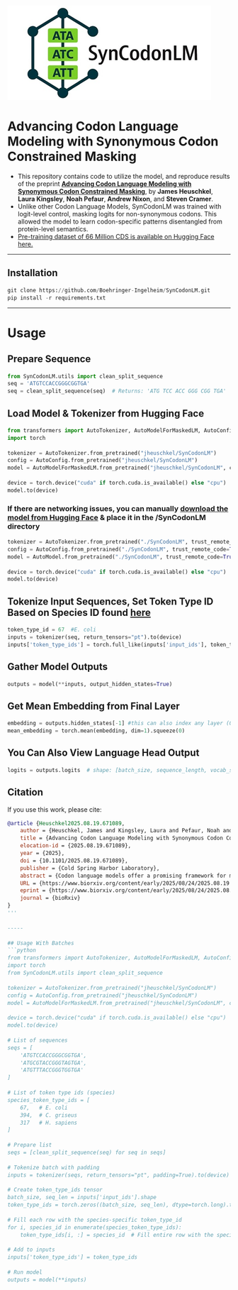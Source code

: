 ![SynCodonLM Logo](SynCodonLM/logo/logo.jpg)


# Advancing Codon Language Modeling with Synonymous Codon Constrained Masking



- This repository contains code to utilize the model, and reproduce results of the preprint [**Advancing Codon Language Modeling with Synonymous Codon Constrained Masking**](https://www.biorxiv.org/content/10.1101/2025.08.19.671089v1), by **James Heuschkel**, **Laura Kingsley**, **Noah Pefaur**, **Andrew Nixon**, and **Steven Cramer**.
- Unlike other Codon Language Models, SynCodonLM was trained with logit-level control, masking logits for non-synonymous codons. This allowed the model to learn codon-specific patterns disentangled from protein-level semantics.
- [Pre-training dataset of 66 Million CDS is available on Hugging Face here.](https://huggingface.co/datasets/jheuschkel/cds-dataset)
---
## Installation

```python
git clone https://github.com/Boehringer-Ingelheim/SynCodonLM.git
pip install -r requirements.txt
```
---
# Usage
## Prepare Sequence

```python
from SynCodonLM.utils import clean_split_sequence
seq = 'ATGTCCACCGGGCGGTGA'
seq = clean_split_sequence(seq)  # Returns: 'ATG TCC ACC GGG CGG TGA'
```

## Load Model & Tokenizer from Hugging Face
```python
from transformers import AutoTokenizer, AutoModelForMaskedLM, AutoConfig
import torch

tokenizer = AutoTokenizer.from_pretrained("jheuschkel/SynCodonLM")
config = AutoConfig.from_pretrained("jheuschkel/SynCodonLM")
model = AutoModelForMaskedLM.from_pretrained("jheuschkel/SynCodonLM", config=config)

device = torch.device("cuda" if torch.cuda.is_available() else "cpu")
model.to(device)
```
### If there are networking issues, you can manually [download the model from Hugging Face](https://huggingface.co/jheuschkel/SynCodonLM/resolve/main/model.safetensors?download=true) & place it in the /SynCodonLM directory
```python
tokenizer = AutoTokenizer.from_pretrained("./SynCodonLM", trust_remote_code=True)
config = AutoConfig.from_pretrained("./SynCodonLM", trust_remote_code=True)
model = AutoModel.from_pretrained("./SynCodonLM", trust_remote_code=True, config=config)

device = torch.device("cuda" if torch.cuda.is_available() else "cpu")
model.to(device)

```

## Tokenize Input Sequences, Set Token Type ID Based on Species ID found [here](https://github.com/Boehringer-Ingelheim/SynCodonLM/blob/master/SynCodonLM/species_token_type.py)

```python
token_type_id = 67  #E. coli
inputs = tokenizer(seq, return_tensors="pt").to(device)
inputs['token_type_ids'] = torch.full_like(inputs['input_ids'], token_type_id) # manually set token_type_ids
```

## Gather Model Outputs
```python
outputs = model(**inputs, output_hidden_states=True)
```

## Get Mean Embedding from Final Layer
```python
embedding = outputs.hidden_states[-1] #this can also index any layer (0-11)
mean_embedding = torch.mean(embedding, dim=1).squeeze(0)
```

## You Can Also View Language Head Output
```python
logits = outputs.logits  # shape: [batch_size, sequence_length, vocab_size]
```

## Citation
If you use this work, please cite:

```bibtex
@article {Heuschkel2025.08.19.671089,
	author = {Heuschkel, James and Kingsley, Laura and Pefaur, Noah and Nixon, Andrew and Cramer, Steven},
	title = {Advancing Codon Language Modeling with Synonymous Codon Constrained Masking},
	elocation-id = {2025.08.19.671089},
	year = {2025},
	doi = {10.1101/2025.08.19.671089},
	publisher = {Cold Spring Harbor Laboratory},
	abstract = {Codon language models offer a promising framework for modeling protein-coding DNA sequences, yet current approaches often conflate codon usage with amino acid semantics, limiting their ability to capture DNA-level biology. We introduce SynCodonLM, a codon language model that enforces a biologically grounded constraint: masked codons are only predicted from synonymous options, guided by the known protein sequence. This design disentangles codon-level from protein-level semantics, enabling the model to learn nucleotide-specific patterns. The constraint is implemented by masking non-synonymous codons from the prediction space prior to softmax. Unlike existing models, which cluster codons by amino acid identity, SynCodonLM clusters by nucleotide properties, revealing structure aligned with DNA-level biology. Furthermore, SynCodonLM outperforms existing models on 6 of 7 benchmarks sensitive to DNA-level features, including mRNA and protein expression. Our approach advances domain-specific representation learning and opens avenues for sequence design in synthetic biology, as well as deeper insights into diverse bioprocesses.Competing Interest StatementThe authors have declared no competing interest.},
	URL = {https://www.biorxiv.org/content/early/2025/08/24/2025.08.19.671089},
	eprint = {https://www.biorxiv.org/content/early/2025/08/24/2025.08.19.671089.full.pdf},
	journal = {bioRxiv}
}
'''

-----

## Usage With Batches
```python
from transformers import AutoTokenizer, AutoModelForMaskedLM, AutoConfig
import torch
from SynCodonLM.utils import clean_split_sequence

tokenizer = AutoTokenizer.from_pretrained("jheuschkel/SynCodonLM")
config = AutoConfig.from_pretrained("jheuschkel/SynCodonLM")
model = AutoModelForMaskedLM.from_pretrained("jheuschkel/SynCodonLM", config=config)

device = torch.device("cuda" if torch.cuda.is_available() else "cpu")
model.to(device)

# List of sequences
seqs = [
    'ATGTCCACCGGGCGGTGA',
    'ATGCGTACCGGGTAGTGA',
    'ATGTTTACCGGGTGGTGA'
]

# List of token type ids (species)
species_token_type_ids = [
    67,   # E. coli
    394,  # C. griseus
    317   # H. sapiens
]

# Prepare list
seqs = [clean_split_sequence(seq) for seq in seqs]

# Tokenize batch with padding
inputs = tokenizer(seqs, return_tensors="pt", padding=True).to(device)

# Create token_type_ids tensor
batch_size, seq_len = inputs['input_ids'].shape
token_type_ids = torch.zeros((batch_size, seq_len), dtype=torch.long).to(device)

# Fill each row with the species-specific token_type_id
for i, species_id in enumerate(species_token_type_ids):
    token_type_ids[i, :] = species_id  # Fill entire row with the species ID

# Add to inputs
inputs['token_type_ids'] = token_type_ids

# Run model
outputs = model(**inputs)
```



